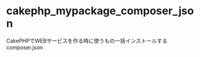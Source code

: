 cakephp_mypackage_composer_json
===============================

CakePHPでWEBサービスを作る時に使うもの一括インストールするcomposer.json

